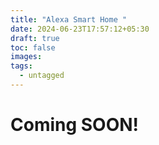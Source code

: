 ```yaml
---
title: "Alexa Smart Home "
date: 2024-06-23T17:57:12+05:30
draft: true
toc: false
images:
tags:
  - untagged
---
```


# **Coming SOON!**